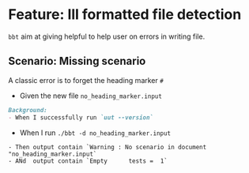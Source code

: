 # Feature: Ill formatted file detection

`bbt` aim at giving helpful to help user on errors in writing file.

## Scenario: Missing scenario

A classic error is to forget the heading marker `#` 

- Given the new file `no_heading_marker.input`
```md
Background: 
- When I successfully run `uut --version`
```

- When I run `./bbt -d no_heading_marker.input`
~~~
- Then output contain `Warning : No scenario in document "no_heading_marker.input`
- ANd  output contain `Empty      tests =  1`
~~~
